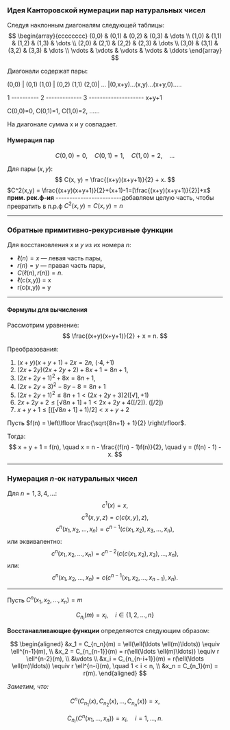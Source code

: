 ### Идея Канторовской нумерации пар натуральных чисел

Следуя наклонным диагоналям следующей таблицы:  
$$
\begin{array}{cccccccc}
(0,0) & (0,1) & (0,2) & (0,3) & \dots \\
(1,0) & (1,1) & (1,2) & (1,3) & \dots \\
(2,0) & (2,1) & (2,2) & (2,3) & \dots \\
(3,0) & (3,1) & (3,2) & (3,3) & \dots \\
\vdots & \vdots & \vdots & \vdots & \ddots
\end{array}
$$

Диагонали содержат пары:

(0,0) | (0,1) (1,0) | (0,2) (1,1) (2,0)| … |(0,x+y)…(x,y)…(x+y,0)…..

1 ---------- 2 ------------- 3 -------------------- x+y+1

C(0,0)=0, C(0,1)=1, C(1,0)=2, ……

На диагонале сумма х и у совпадает.

#### Нумерация пар
$$
C(0,0) = 0, \quad C(0,1) = 1, \quad C(1,0) = 2, \quad \dots
$$

Для пары $(x, y)$:
$$
C(x, y) = \frac{(x+y)(x+y+1)}{2} + x.
$$
$C^2(x,y) = \frac{(x+y)(x+y+1)}{2}+(x+1)-1=[\frac{(x+y)(x+y+1)}{2}]+x$ **прим. рек.ф-ия**
------------------------добавляем целую часть, чтобы превратить в п.р.ф
$C^2(x,y)=C(x,y)=n$

---

### Обратные примитивно-рекурсивные функции

Для восстановления $x$ и $y$ из их номера $n$:
- $\ell(n) = x$ — левая часть пары,
- $r(n) = y$ — правая часть пары,
- $C(\ell(n), r(n)) = n$.
- ℓ(c(x,y)) = x
- r(c(x,y)) = y

---

#### Формулы для вычисления
Рассмотрим уравнение:
$$
\frac{(x+y)(x+y+1)}{2} + x = n.
$$

Преобразования:
1. $(x+y)(x+y+1) + 2x = 2n$, $(\cdot 4, +1)$
2. $(2x+2y)(2x+2y+2) + 8x + 1 = 8n + 1$,
3. $(2x+2y+1)^2 + 8x = 8n + 1$,
4. $(2x+2y+3)^2-8y-8=8n+1$
5. $(2x+2y+1)^2 ≤ 8n+1< (2x+2y+3)2 ([√],+1)$
6. $2x+2y+2 ≤ [√8n+1]+1< 2x+2y+4 ([/2])$. $([/2])$
7. $x+y+1≤[([√8n+1]+1)/2]< x+y+2$

Пусть $f(n) = \left\lfloor \frac{\sqrt{8n+1} + 1}{2} \right\rfloor$.

Тогда:
$$
x + y + 1 = f(n), \quad x = n - \frac{(f(n) - 1)f(n)}{2}, \quad y = (f(n) - 1) - x.
$$

---

### Нумерация $n$-ок натуральных чисел

Для $n = 1, 3, 4, \dots$:  
$$c^1(x) = x,$$ $$c^3(x, y, z) = c(c(x, y), z),$$ $$c^n(x_1, x_2, \dots, x_n) = c^{n-1}(c(x_1, x_2), x_3, \dots, x_n),$$ или эквивалентно: $$c^n(x_1, x_2, \dots, x_n) = c^{n-2}(c(c(x_1, x_2), x_3), \dots, x_n),$$ или: $$c^n(x_1, x_2, \dots, x_n) = c(c^{n-1}(x_1, x_2, \dots, x_{n-1}), x_n).$$

---
Пусть $C^n(x_1, x_2, \ldots, x_n) = m$

$$
C_{n_i}(m) = x_i, \quad i \in \{1, 2, \ldots, n\}
$$

**Восстанавливающие функции** определяются следующим образом:

$$
\begin{aligned}
&x_1 = C_{n_n}(m) = \ell(\ell(\ldots \ell(m)\ldots)) \equiv \ell^{n-1}(m), \\
&x_2 = C_{n_{n-1}}(m) = r(\ell(\ldots \ell(m)\ldots)) \equiv r \ell^{n-2}(m), \\
&\vdots \\
&x_i = C_{n_{n-i+1}}(m) = r(\ell(\ldots \ell(m)\ldots)) \equiv r \ell^{n-i}(m), \quad 1 < i < n, \\
&x_n = C_{n_1}(m) = r(m).
\end{aligned}
$$

*Заметим, что:*

$$
C^n(C_{n_1}(x), C_{n_2}(x), \ldots, C_{n_n}(x)) = x,
$$

$$
C_{n_i}(C^n(x_1, \ldots, x_n)) = x_i, \quad i = 1, \ldots, n.
$$
